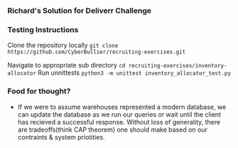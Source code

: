 

### Richard's Solution for Deliverr Challenge
### Testing Instructions

Clone the repository locally
`git clone https://github.com/CyberBullier/recruiting-exercises.git`

Navigate to appropriate sub directory
`cd recruiting-exercises/inventory-allocator`
Run unnittests
`python3 -m unittest inventory_allocator_test.py `

### Food for thought?
- If we were to assume warehouses represented a modern database, we can update the database as we run our queries or wait until the client has recieved
a successful response. Without loss of generality, there are tradeoffs(think CAP theorem) one should make based on our contraints & system priotities.
